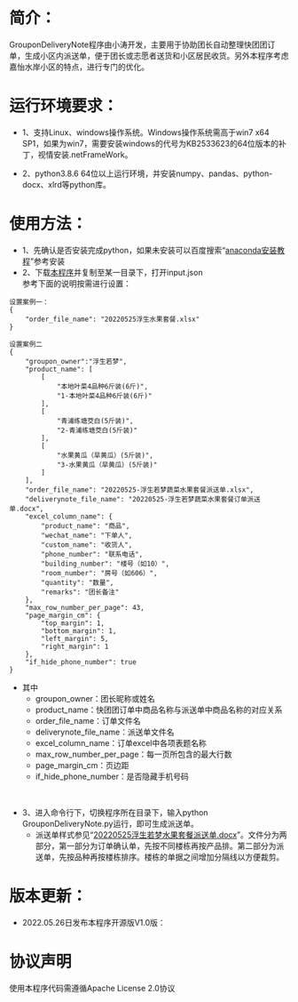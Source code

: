 
# 简介：
GrouponDeliveryNote程序由小涛开发，主要用于协助团长自动整理快团团订单，生成小区内派送单，便于团长或志愿者送货和小区居民收货。另外本程序考虑嘉怡水岸小区的特点，进行专门的优化。

# 运行环境要求：

* 1、支持Linux、windows操作系统。Windows操作系统需高于win7 x64 SP1，如果为win7，需要安装windows的代号为KB2533623的64位版本的补丁，视情安装.netFrameWork。

* 2、python3.8.6 64位以上运行环境，并安装numpy、pandas、python-docx、xlrd等python库。

# 使用方法：
* 1、先确认是否安装完成python，如果未安装可以百度搜索“[anaconda安装教程](https://www.baidu.com/s?ie=utf-8&f=8&rsv_bp=1&tn=baidu&wd=anaconda%E5%AE%89%E8%A3%85%E6%95%99%E7%A8%8B&oq=anaconda%25E5%25AE%2589%25E8%25A3%2585%25E6%2595%2599%25E7%25A8%258B&rsv_pq=b6fc5a4a00004c74&rsv_t=1c5eYwmNwWfA31oioXkUGy0JlHMABF17liscw9H9eeNNOJsbl2DgBE9uv4k&rqlang=cn&rsv_enter=0&rsv_dl=tb&rsv_btype=t)”参考安装 <br>
* 2、下载[本程序](https://github.com/mtshang1984/GrouponDeliveryNote/releases)并复制至某一目录下，打开input.json <br>
参考下面的说明按需进行设置：<br>
```
设置案例一：
{
    "order_file_name": "20220525浮生水果套餐.xlsx"
}

设置案例二
{
    "groupon_owner":"浮生若梦",
    "product_name": [
        [
            "本地叶菜4品种6斤装(6斤)",
            "1-本地叶菜4品种6斤装(6斤)"
        ],
        [
            "青浦练塘茭白(5斤装)",
            "2-青浦练塘茭白(5斤装)"
        ],
        [
            "水果黄瓜（旱黄瓜）(5斤装)",
            "3-水果黄瓜（旱黄瓜）(5斤装)"
        ]
    ],
    "order_file_name": "20220525-浮生若梦蔬菜水果套餐派送单.xlsx",
    "deliverynote_file_name": "20220525-浮生若梦蔬菜水果套餐订单派送单.docx",
    "excel_column_name": {
        "product_name": "商品",
        "wechat_name": "下单人",
        "custom_name": "收货人",
        "phone_number": "联系电话",
        "building_number": "楼号（如10）",
        "room_number": "房号（如606）",
        "quantity": "数量",
        "remarks": "团长备注"
    },
    "max_row_number_per_page": 43,
    "page_margin_cm": {
        "top_margin": 1,
        "bottom_margin": 1,
        "left_margin": 5,
        "right_margin": 1
    },
    "if_hide_phone_number": true
}

```
* 其中  
    * groupon_owner：团长昵称或姓名
    * product_name：快团团订单中商品名称与派送单中商品名称的对应关系
    * order_file_name：订单文件名
    * deliverynote_file_name：派送单文件名
    * excel_column_name：订单excel中各项表题名称
    * max_row_number_per_page：每一页所包含的最大行数
    * page_margin_cm：页边距
    * if_hide_phone_number：是否隐藏手机号码
<br>

* 3、进入命令行下，切换程序所在目录下，输入python GrouponDeliveryNote.py运行，即可生成派送单。
    * 派送单样式参见“[20220525浮生若梦水果套餐派送单.docx]( https://github.com/mtshang1984/GrouponDeliveryNote/blob/main/20220525%E6%B5%AE%E7%94%9F%E8%8B%A5%E6%A2%A6%E6%B0%B4%E6%9E%9C%E5%A5%97%E9%A4%90%E6%B4%BE%E9%80%81%E5%8D%95.docx )”。文件分为两部分，第一部分为订单确认单，先按不同楼栋再按产品排。第二部分为派送单，先按品种再按楼栋排序。楼栋的单据之间增加分隔线以方便裁剪。


# 版本更新：
* 2022.05.26日发布本程序开源版V1.0版： <br>

# 协议声明
使用本程序代码需遵循Apache License 2.0协议

